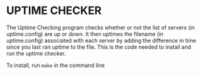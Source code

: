 UPTIME CHECKER
==============

The Uptime Checking program checks whether or not the list of servers (in uptime.config) are up or down. It then uptimes the filename (in uptime.config) associated with each server by adding the difference in time since you last ran uptime to the file. This is the code needed to install and run the uptime checker.

To install, run ```make``` in the command line

